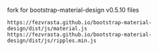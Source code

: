 fork for bootstrap-material-design v0.5.10 files

```
https://fezvrasta.github.io/bootstrap-material-design/dist/js/material.js
https://fezvrasta.github.io/bootstrap-material-design/dist/js/ripples.min.js
```  

